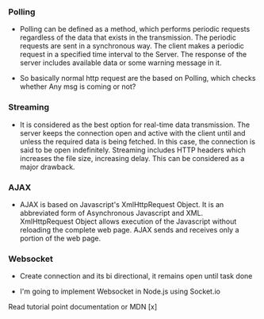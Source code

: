 ### Polling
- Polling can be defined as a method, which performs periodic requests regardless of the data that exists in the transmission. The periodic requests are sent in a synchronous way. The client makes a periodic request in a specified time interval to the Server. The response of the server includes available data or some warning message in it.

- So basically normal http request are the based on Polling, which checks whether Any msg is coming  or not?

### Streaming
- It is considered as the best option for real-time data transmission. The server keeps the connection open and active with the client until and unless the required data is being fetched. In this case, the connection is said to be open indefinitely. Streaming includes HTTP headers which increases the file size, increasing delay. This can be considered as a major drawback.

### AJAX
- AJAX is based on Javascript's XmlHttpRequest Object. It is an abbreviated form of Asynchronous Javascript and XML. XmlHttpRequest Object allows execution of the Javascript without reloading the complete web page. AJAX sends and receives only a portion of the web page.


### Websocket 
- Create connection and its bi directional, it remains open until task done

- I'm going to implement Websocket in Node.js using Socket.io

 Read tutorial point documentation or MDN [x]


 
